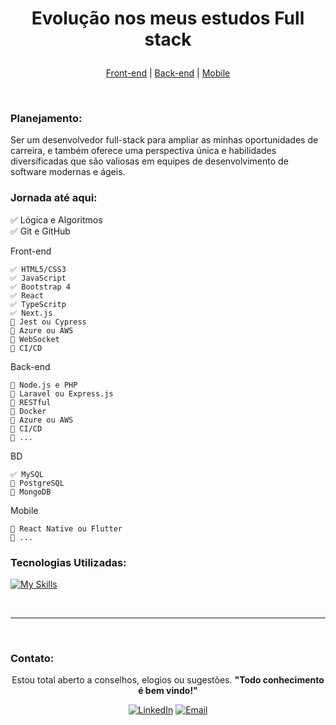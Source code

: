 
<h1 align="center">
<!-- <picture>
  <img alt="logo alternado por modo dark" src="assets/img/logosstudy.png">
</picture> -->
    <p>Evolução nos meus estudos Full stack</p>
</h1>

<p align="center"> 
    <a href="#Layout-Web">Front-end</a> |
    <a href="#Protótipo">Back-end</a> |
    <a href="#Sobre">Mobile</a>
</p>
<br>

### Planejamento:
Ser um desenvolvedor full-stack para ampliar as minhas oportunidades de carreira, e também oferece uma perspectiva única e habilidades diversificadas que são valiosas em equipes de desenvolvimento de software modernas e ágeis.

### Jornada até aqui:

  ✅ Lógica e Algoritmos <br>
  ✅ Git e GitHub

  Front-end

    ✅ HTML5/CSS3
    ✅ JavaScript
    ✅ Bootstrap 4
    ✅ React  
    ✅ TypeScritp
    ✅ Next.js
    🔳 Jest ou Cypress
    🔳 Azure ou AWS
    🔳 WebSocket
    🔳 CI/CD

  Back-end

    🔳 Node.js e PHP
    🔳 Laravel ou Express.js
    🔳 RESTful
    🔳 Docker
    🔳 Azure ou AWS
    🔳 CI/CD
    🔳 ...

  BD

    ✅ MySQL
    🔳 PostgreSQL
    🔳 MongoDB

  Mobile

    🔳 React Native ou Flutter
    🔳 ...

### Tecnologias Utilizadas:
<div style="display: inline_block">
  
  [![My Skills](https://skillicons.dev/icons?i=js,ts,next,react,bootstrap,html,css,php,figma,pr)](https://skillicons.dev)
</div>
 <br>
 
---

<br>


### Contato:

  <div align="center">

  Estou total aberto a conselhos, elogios ou sugestões. **"Todo conhecimento é bem vindo!"**

  [![LinkedIn](https://img.shields.io/badge/LinkedIn-%230077B5.svg?logo=linkedin&logoColor=white)](https://www.linkedin.com/in/luaanriichard/) [![Email](https://img.shields.io/badge/Email-%230077B5.svg?logo=Gmail&logoColor=white)](mailto:richard_10luan@hotmail.com)

</div>
